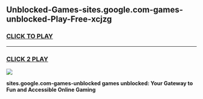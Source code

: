 
## Unblocked-Games-sites.google.com-games-unblocked-Play-Free-xcjzg
<h3>
<a href="https://premium76.site?title=sites.google.com-games-unblocked&ref=22A">CLICK TO PLAY</a></h3>
<hr>

<h3>
<a href="https://premium76.site?title=sites.google.com-games-unblocked&ref=22A">CLICK 2 PLAY</a>
  
</h3>

<a href="https://premium76.site?title=sites.google.com-games-unblocked&ref=22A"><img src="https://clearcache.store/games.png"></a>


**sites.google.com-games-unblocked games unblocked: Your Gateway to Fun and Accessible Online Gaming**
